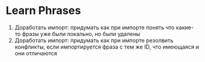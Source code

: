 # Learn Phrases

1. Доработать импорт: придумать как при импорте понять что какие-то фразы уже были локально, но были удалены
2. Доработать импорт: придумать как при импорте резолвить конфликты, если импортируется фраза с тем же ID, что имеющаяся и они отличаются

